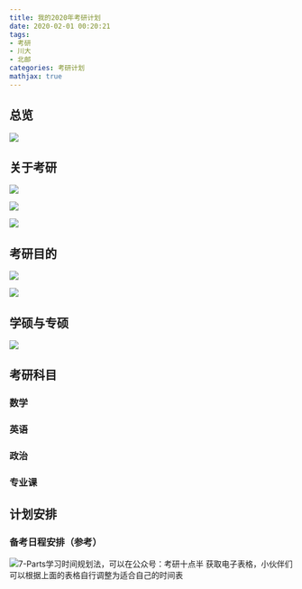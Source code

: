```yaml
---
title: 我的2020年考研计划
date: 2020-02-01 00:20:21
tags:
- 考研
- 川大
- 北邮
categories: 考研计划
mathjax: true
---
```

## 总览

![](https://raw.githubusercontent.com/a347807131/ms/master/images/20200201011008.png)

## 关于考研

![](https://raw.githubusercontent.com/a347807131/ms/master/images/20200201011511.png)

![](https://raw.githubusercontent.com/a347807131/ms/master/images/20200201011430.png)

![](https://raw.githubusercontent.com/a347807131/ms/master/images/20200201011540.png)

## 考研目的

![](https://raw.githubusercontent.com/a347807131/ms/master/images/20200201011814.png)

![](https://raw.githubusercontent.com/a347807131/ms/master/images/20200201011938.png)

## 学硕与专硕

![](https://raw.githubusercontent.com/a347807131/ms/master/images/20200201012105.png)



## 考研科目

### 数学

### 英语

### 政治

### 专业课



## 计划安排

### 备考日程安排（参考）

![7-Parts学习时间规划法，可以在公众号：考研十点半 获取电子表格，小伙伴们可以根据上面的表格自行调整为适合自己的时间表](https://raw.githubusercontent.com/a347807131/ms/master/images/20200201014803.png)

